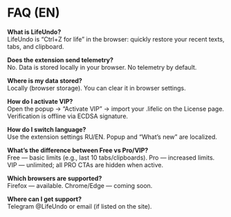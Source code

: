 # FAQ (EN)

**What is LifeUndo?**  
LifeUndo is “Ctrl+Z for life” in the browser: quickly restore your recent texts, tabs, and clipboard.

**Does the extension send telemetry?**  
No. Data is stored locally in your browser. No telemetry by default.

**Where is my data stored?**  
Locally (browser storage). You can clear it in browser settings.

**How do I activate VIP?**  
Open the popup → “Activate VIP” → import your .lifelic on the License page. Verification is offline via ECDSA signature.

**How do I switch language?**  
Use the extension settings RU/EN. Popup and “What’s new” are localized.

**What’s the difference between Free vs Pro/VIP?**  
Free — basic limits (e.g., last 10 tabs/clipboards). Pro — increased limits. VIP — unlimited; all PRO CTAs are hidden when active.

**Which browsers are supported?**  
Firefox — available. Chrome/Edge — coming soon.

**Where can I get support?**  
Telegram @LifeUndo or email (if listed on the site).

